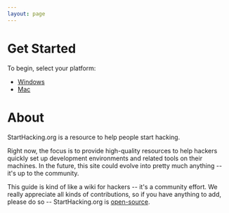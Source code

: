 ```yaml
---
layout: page
---
```


# Get Started

To begin, select your platform:

* [Windows](/windows/)
* [Mac](/mac/)

# About

StartHacking.org is a resource to help people start hacking.

Right now, the focus is to provide high-quality resources to help hackers
quickly set up development environments and related tools on their machines. In
the future, this site could evolve into pretty much anything -- it's up to the
community.

This guide is kind of like a wiki for hackers -- it's a community effort. We
really appreciate all kinds of contributions, so if you have anything to add,
please do so -- StartHacking.org is [open-source][source].

[source]: https://github.com/starthacking/starthacking.github.io
